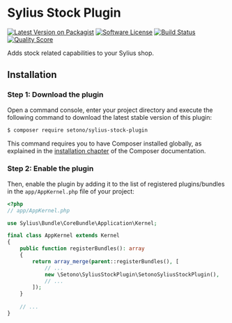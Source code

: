# Sylius Stock Plugin

[![Latest Version on Packagist][ico-version]][link-packagist]
[![Software License][ico-license]](LICENSE)
[![Build Status][ico-travis]][link-travis]
[![Quality Score][ico-code-quality]][link-code-quality]

Adds stock related capabilities to your Sylius shop.

## Installation


### Step 1: Download the plugin

Open a command console, enter your project directory and execute the following command to download the latest stable version of this plugin:

```bash
$ composer require setono/sylius-stock-plugin
```

This command requires you to have Composer installed globally, as explained in the [installation chapter](https://getcomposer.org/doc/00-intro.md) of the Composer documentation.


### Step 2: Enable the plugin

Then, enable the plugin by adding it to the list of registered plugins/bundles
in the `app/AppKernel.php` file of your project:

```php
<?php
// app/AppKernel.php

use Sylius\Bundle\CoreBundle\Application\Kernel;

final class AppKernel extends Kernel
{
    public function registerBundles(): array
    {
        return array_merge(parent::registerBundles(), [
            // ...
            new \Setono\SyliusStockPlugin\SetonoSyliusStockPlugin(),
            // ...
        ]);
    }
    
    // ...
}
```

[ico-version]: https://img.shields.io/packagist/v/setono/sylius-stock-plugin.svg?style=flat-square
[ico-license]: https://img.shields.io/badge/license-MIT-brightgreen.svg?style=flat-square
[ico-travis]: https://img.shields.io/travis/Setono/SyliusStockPlugin/master.svg?style=flat-square
[ico-code-quality]: https://img.shields.io/scrutinizer/g/Setono/SyliusStockPlugin.svg?style=flat-square

[link-packagist]: https://packagist.org/packages/setono/sylius-stock-plugin
[link-travis]: https://travis-ci.org/Setono/SyliusStockPlugin
[link-code-quality]: https://scrutinizer-ci.com/g/Setono/SyliusStockPlugin